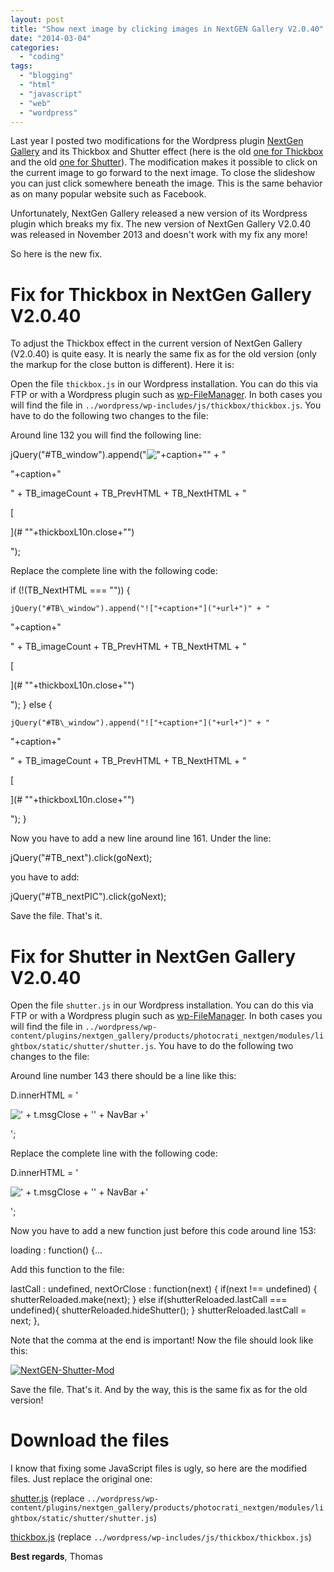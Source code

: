 ```yaml
---
layout: post
title: "Show next image by clicking images in NextGEN Gallery V2.0.40"
date: "2014-03-04"
categories: 
  - "coding"
tags: 
  - "blogging"
  - "html"
  - "javascript"
  - "web"
  - "wordpress"
---
```


Last year I posted two modifications for the Wordpress plugin [NextGen Gallery](http://www.nextgen-gallery.com/ "NextGen Gallery") and its Thickbox and Shutter effect (here is the old [one for Thickbox](/show-next-image-by-clicking-image-in-nextgen-gallery/) and the old [one for Shutter](/show-next-image-by-clicking-images-in-nextgen-gallery-with-shutter-effect/)). The modification makes it possible to click on the current image to go forward to the next image. To close the slideshow you can just click somewhere beneath the image. This is the same behavior as on many popular website such as Facebook.

Unfortunately, NextGen Gallery released a new version of its Wordpress plugin which breaks my fix. The new version of NextGen Gallery V2.0.40 was released in November 2013 and doesn't work with my fix any more!

So here is the new fix.

# Fix for Thickbox in NextGen Gallery V2.0.40

To adjust the Thickbox effect in the current version of NextGen Gallery (V2.0.40) is quite easy. It is nearly the same fix as for the old version (only the markup for the close button is different). Here it is:

Open the file `thickbox.js` in our Wordpress installation. You can do this via FTP or with a Wordpress plugin such as [wp-FileManager](http://wordpress.org/plugins/wp-filemanager/). In both cases you will find the file in `../wordpress/wp-includes/js/thickbox/thickbox.js`. You have to do the following two changes to the file:

Around line 132 you will find the following line:

jQuery("#TB\_window").append("!["+caption+"]("+url+")" + "

"+caption+"

" + TB\_imageCount + TB\_PrevHTML + TB\_NextHTML + "

[

](# ""+thickboxL10n.close+"")

");

Replace the complete line with the following code:

if (!(TB\_NextHTML === "")) {
 
    jQuery("#TB\_window").append("!["+caption+"]("+url+")" + "

"+caption+"

" + TB\_imageCount + TB\_PrevHTML + TB\_NextHTML + "

[

](# ""+thickboxL10n.close+"")

");
}
else {
 
    jQuery("#TB\_window").append("!["+caption+"]("+url+")" + "

"+caption+"

" + TB\_imageCount + TB\_PrevHTML + TB\_NextHTML + "

[

](# ""+thickboxL10n.close+"")

");
}

Now you have to add a new line around line 161. Under the line:

jQuery("#TB\_next").click(goNext);

you have to add:

jQuery("#TB\_nextPIC").click(goNext);

Save the file. That's it.

# Fix for Shutter in NextGen Gallery V2.0.40

Open the file `shutter.js` in our Wordpress installation. You can do this via FTP or with a Wordpress plugin such as [wp-FileManager](http://wordpress.org/plugins/wp-filemanager/). In both cases you will find the file in `../wordpress/wp-content/plugins/nextgen_gallery/products/photocrati_nextgen/modules/lightbox/static/shutter/shutter.js`. You have to do the following two changes to the file:

Around line number 143 there should be a line like this:

D.innerHTML = '

![]('+shutterLinks[ln].link+' "' + t.msgClose + '")' + NavBar +'

';

Replace the complete line with the following code:

D.innerHTML = '

![]('+shutterLinks[ln].link+' "' + t.msgClose + '")' + NavBar +'

';

Now you have to add a new function just before this code around line 153:

loading : function() {...

Add this function to the file:

lastCall : undefined,
nextOrClose : function(next) {
    if(next !== undefined) {
        shutterReloaded.make(next);
    }
    else if(shutterReloaded.lastCall === undefined){
        shutterReloaded.hideShutter();
    }
    shutterReloaded.lastCall = next;
},

Note that the comma at the end is important! Now the file should look like this:

[![NextGEN-Shutter-Mod](images/2013-11-13-10_49_33-wordpress-Microsoft-WebMatrix.png)](http://tuhrig.de/wp-content/uploads/2013/11/2013-11-13-10_49_33-wordpress-Microsoft-WebMatrix.png)

Save the file. That's it. And by the way, this is the same fix as for the old version!

# Download the files

I know that fixing some JavaScript files is ugly, so here are the modified files. Just replace the original one:

[shutter.js](http://tuhrig.de/wp-content/uploads/2014/03/shutter.js) (replace `../wordpress/wp-content/plugins/nextgen_gallery/products/photocrati_nextgen/modules/lightbox/static/shutter/shutter.js`)

[thickbox.js](http://tuhrig.de/wp-content/uploads/2014/03/thickbox.js) (replace `../wordpress/wp-includes/js/thickbox/thickbox.js`)

**Best regards**, Thomas
